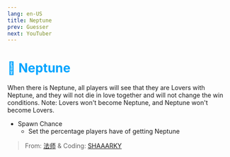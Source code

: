 ```yaml
---
lang: en-US
title: Neptune
prev: Guesser
next: YouTuber
---
```


# <font color=#00a4ff>🔱 <b>Neptune</b></font> <Badge text="Experimental" type="tip" vertical="middle"/>

When there is Neptune, all players will see that they are Lovers with Neptune, and they will not die in love together and will not change the win conditions. Note: Lovers won't become Neptune, and Neptune won't become Lovers.
* Spawn Chance
  * Set the percentage players have of getting Neptune

> From: [法师](https://space.bilibili.com/511107305) & Coding: [SHAAARKY](https://github.com/SHAAARKY)